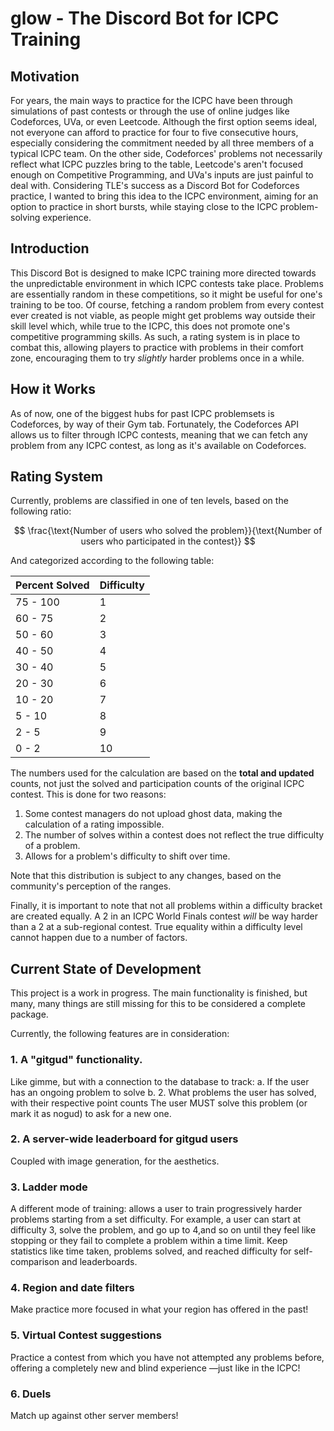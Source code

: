 # glow - The Discord Bot for ICPC Training

## Motivation
For years, the main ways to practice for the ICPC have been through simulations of past contests or through the use of online judges like Codeforces, UVa, or even Leetcode. Although the first option seems ideal, not everyone can afford to practice for four to five consecutive hours, especially considering the commitment needed by all three members of a typical ICPC team. On the other side, Codeforces' problems not necessarily reflect what ICPC puzzles bring to the table, Leetcode's aren't focused enough on Competitive Programming, and UVa's inputs are just painful to deal with. Considering TLE's success as a Discord Bot for Codeforces practice, I wanted to bring this idea to the ICPC environment, aiming for an option to practice in short bursts, while staying close to the ICPC problem-solving experience.

## Introduction
This Discord Bot is designed to make ICPC training more directed towards the unpredictable environment in which ICPC contests take place. Problems are essentially random in these competitions, so it might be useful for one's training to be too. Of course, fetching a random problem from every contest ever created is not viable, as people might get problems way outside their skill level which, while true to the ICPC, this does not promote one's competitive programming skills. As such, a rating system is in place to combat this, allowing players to practice with problems in their comfort zone, encouraging them to try *slightly* harder problems once in a while.

## How it Works
As of now, one of the biggest hubs for past ICPC problemsets is Codeforces, by way of their Gym tab. Fortunately, the Codeforces API allows us to filter through ICPC contests, meaning that we can fetch any problem from any ICPC contest, as long as it's available on Codeforces.

## Rating System
Currently, problems are classified in one of ten levels, based on the following ratio:

$$ \frac{\text{Number of users who solved the problem}}{\text{Number of users who participated in the contest}} $$

And categorized according to the following table:

| Percent Solved | Difficulty |
|----------------|------------|
| 75 - 100       | 1          |
| 60 - 75        | 2          |
| 50 - 60        | 3          |
| 40 - 50        | 4          |
| 30 - 40        | 5          |
| 20 - 30        | 6          |
| 10 - 20        | 7          |
| 5 - 10         | 8          |
| 2 - 5          | 9          |
| 0 - 2          | 10         |

The numbers used for the calculation are based on the **total and updated** counts, not just the solved and participation counts of the original ICPC contest. This is done for two reasons:
1. Some contest managers do not upload ghost data, making the calculation of a rating impossible.
2. The number of solves within a contest does not reflect the true difficulty of a problem.
3. Allows for a problem's difficulty to shift over time.

Note that this distribution is subject to any changes, based on the community's perception of the ranges.

Finally, it is important to note that not all problems within a difficulty bracket are created equally. A 2 in an ICPC World Finals contest *will* be way harder than a 2 at a sub-regional contest. True equality within a difficulty level cannot happen due to a number of factors.

## Current State of Development
This project is a work in progress. The main functionality is finished, but many, many things are still missing for this to be considered a complete package.

Currently, the following features are in consideration:
### 1. A "gitgud" functionality.
Like gimme, but with a connection to the database to track:
a. If the user has an ongoing problem to solve
b. 2. What problems the user has solved, with their respective point counts
The user MUST solve this problem (or mark it as nogud) to ask for a new one.

### 2. A server-wide leaderboard for gitgud users
Coupled with image generation, for the aesthetics.

### 3. Ladder mode
A different mode of training: allows a user to train progressively harder problems starting from a set difficulty. For example, a user can start at difficulty 3, solve the problem, and go up to 4,and so on until they feel like stopping or they fail to complete a problem within a time limit. Keep statistics like time taken, problems solved, and reached difficulty for self-comparison and leaderboards.

### 4. Region and date filters
Make practice more focused in what your region has offered in the past!

### 5. Virtual Contest suggestions
Practice a contest from which you have not attempted any problems before, offering a completely new and blind experience —just like in the ICPC!

### 6. Duels
Match up against other server members!
